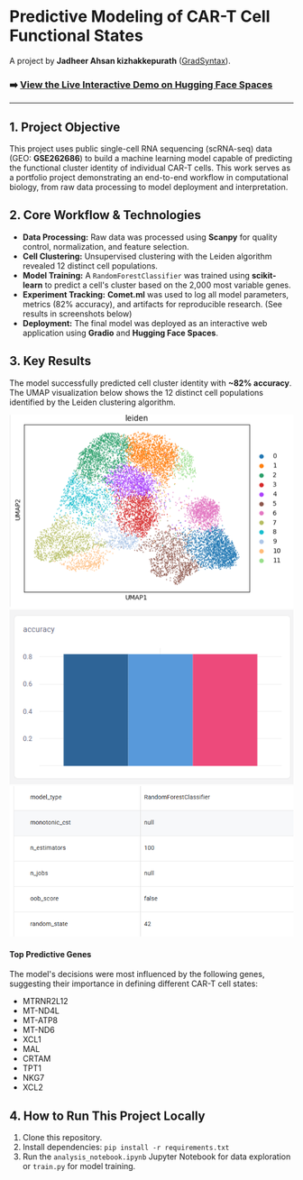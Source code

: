 # Predictive Modeling of CAR-T Cell Functional States

A project by **Jadheer Ahsan kizhakkepurath** ([GradSyntax](https://github.com/GradSyntax)).

### **➡️ [View the Live Interactive Demo on Hugging Face Spaces](https://huggingface.co/spaces/gradsyntax/cart-cell-predictor)**

---

## 1. Project Objective

This project uses public single-cell RNA sequencing (scRNA-seq) data (GEO: **GSE262686**) to build a machine learning model capable of predicting the functional cluster identity of individual CAR-T cells. This work serves as a portfolio project demonstrating an end-to-end workflow in computational biology, from raw data processing to model deployment and interpretation.

## 2. Core Workflow & Technologies

* **Data Processing:** Raw data was processed using **Scanpy** for quality control, normalization, and feature selection.
* **Cell Clustering:** Unsupervised clustering with the Leiden algorithm revealed 12 distinct cell populations.
* **Model Training:** A `RandomForestClassifier` was trained using **scikit-learn** to predict a cell's cluster based on the 2,000 most variable genes.
* **Experiment Tracking:** **Comet.ml** was used to log all model parameters, metrics (82% accuracy), and artifacts for reproducible research. (See results in screenshots below)
* **Deployment:** The final model was deployed as an interactive web application using **Gradio** and **Hugging Face Spaces**.

## 3. Key Results

The model successfully predicted cell cluster identity with **~82% accuracy**. The UMAP visualization below shows the 12 distinct cell populations identified by the Leiden clustering algorithm.

![UMAP Plot of Cell Clusters](analysis_notebook_umap.png)
![Comet Dashboard](comet_dashboard.png)
![Comet Hyperparameters](comet_hyperparameters.png)

#### Top Predictive Genes
The model's decisions were most influenced by the following genes, suggesting their importance in defining different CAR-T cell states:

* MTRNR2L12
* MT-ND4L	
* MT-ATP8	
* MT-ND6	
* XCL1	
* MAL	
* CRTAM	
* TPT1	
* NKG7	
* XCL2	
  
## 4. How to Run This Project Locally

1.  Clone this repository.
2.  Install dependencies: `pip install -r requirements.txt`
3.  Run the `analysis_notebook.ipynb` Jupyter Notebook for data exploration or `train.py` for model training.
